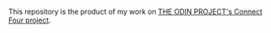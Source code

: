 This repository is the product of my work on [THE ODIN PROJECT's Connect Four project](https://www.theodinproject.com/lessons/ruby-connect-four).

